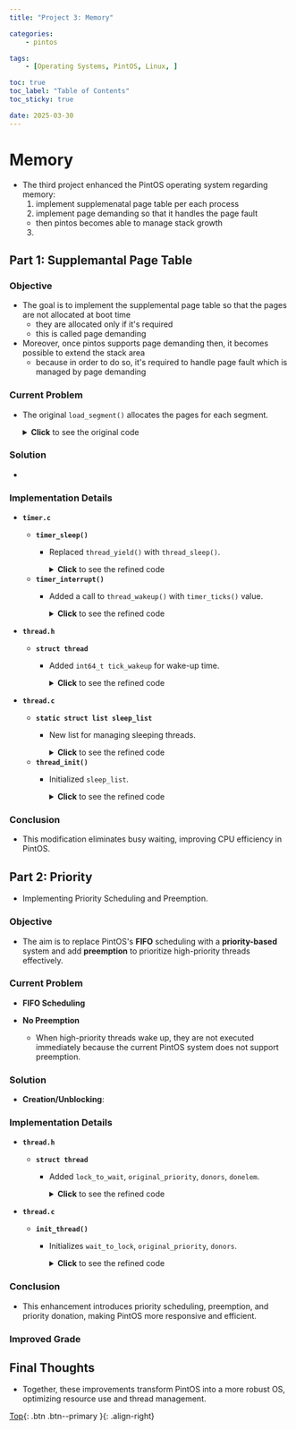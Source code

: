 ```yaml
---
title: "Project 3: Memory"

categories:
    - pintos

tags:
    - [Operating Systems, PintOS, Linux, ]

toc: true
toc_label: "Table of Contents"
toc_sticky: true

date: 2025-03-30
---
```


# Memory
- The third project enhanced the PintOS operating system regarding memory:
  1. implement supplemenatal page table per each process
  2. implement page demanding so that it handles the page fault
    - then pintos becomes able to manage stack growth
  3. 

## Part 1: Supplemantal Page Table

### Objective
- The goal is to implement the supplemental page table so that the pages are not allocated at boot time
  * they are allocated only if it's required
  * this is called page demanding
- Moreover, once pintos supports page demanding then, it becomes possible to extend the stack area
  * because in order to do so, it's required to handle page fault which is managed by page demanding

### Current Problem
- The original `load_segment()` allocates the pages for each segment.

  <details markdown="1">
  <summary><b>Click</b> to see the original code</summary>

  ```c
  static bool
  load_segment (struct file *file, off_t ofs, uint8_t *upage,
                uint32_t read_bytes, uint32_t zero_bytes, bool writable) 
  {
    ASSERT ((read_bytes + zero_bytes) % PGSIZE == 0);
    ASSERT (pg_ofs (upage) == 0);
    ASSERT (ofs % PGSIZE == 0);

    file_seek (file, ofs);
    while (read_bytes > 0 || zero_bytes > 0) 
      {
        /* Calculate how to fill this page.
          We will read PAGE_READ_BYTES bytes from FILE
          and zero the final PAGE_ZERO_BYTES bytes. */
        size_t page_read_bytes = read_bytes < PGSIZE ? read_bytes : PGSIZE;
        size_t page_zero_bytes = PGSIZE - page_read_bytes;

        /* Get a page of memory. */
        uint8_t *kpage = palloc_get_page (PAL_USER);
        if (kpage == NULL)
          return false;

        /* Load this page. */
        if (file_read (file, kpage, page_read_bytes) != (int) page_read_bytes)
          {
            palloc_free_page (kpage);
            return false; 
          }
        memset (kpage + page_read_bytes, 0, page_zero_bytes);

        /* Add the page to the process's address space. */
        if (!install_page (upage, kpage, writable)) 
          {
            palloc_free_page (kpage);
            return false; 
          }

        /* Advance. */
        read_bytes -= page_read_bytes;
        zero_bytes -= page_zero_bytes;
        upage += PGSIZE;
      }
    return true;
  }
  ```
  </details>

### Solution
- 

### Implementation Details
- **`timer.c`**
  - **`timer_sleep()`**
    - Replaced `thread_yield()` with `thread_sleep()`.
      <details markdown="1">
      <summary><b>Click</b> to see the refined code</summary>

      ```c
      void
      timer_sleep(int64_t ticks)
      {
        int64_t start = timer_ticks();
        ASSERT (intr_get_level () == INTR_ON);

        while(timer_elapsed(start) < ticks)
          thread_sleep(ticks);
      }
      ```
      </details>
  - **`timer_interrupt()`**
    - Added a call to `thread_wakeup()` with `timer_ticks()` value.
      <details markdown="1">
      <summary><b>Click</b> to see the refined code</summary>

      ```c
      static void
      timer_interrupt (struct intr_frame *args UNUSED)
      {
        ticks++;
        thread_tick ();

        thread_wakeup(ticks);
      }
      ```
      </details>
- **`thread.h`**
  - **`struct thread`**
    - Added `int64_t tick_wakeup` for wake-up time.
      <details markdown="1">
      <summary><b>Click</b> to see the refined code</summary>

      ```c
      /* Shared between thread.c and synch.c. */
      struct list_elem elem;              /* List element. */

      int64_t tick_wakeup;                /* Tick till wake up */
      ```
      </details>

- **`thread.c`**
  - **`static struct list sleep_list`**
    - New list for managing sleeping threads.
      <details markdown="1">
      <summary><b>Click</b> to see the refined code</summary>

      ```c
      /* List of all processes.  Processes are added to this list
        when they are first scheduled and removed when they exit. */
      static struct list all_list;

      /* List of processes in THREAD_BLOCKED state. Processes are added to this list
        when they are called with thread_sleep() and removed when wakeup() is called */
      static struct list sleep_list;
      ```
      </details>
  - **`thread_init()`**
    - Initialized `sleep_list`.
      <details markdown="1">
      <summary><b>Click</b> to see the refined code</summary>

      ```c
      void
      thread_init (void) 
      {
        ASSERT (intr_get_level () == INTR_OFF);

        lock_init (&tid_lock);
        list_init (&ready_list);
        list_init (&all_list);
        list_init (&sleep_list);

        /* Set up a thread structure for the running thread. */
        initial_thread = running_thread ();
        init_thread (initial_thread, "main", PRI_DEFAULT);
        initial_thread->status = THREAD_RUNNING;
        initial_thread->tid = allocate_tid ();
      }
      ```
      </details>
 

### Conclusion
- This modification eliminates busy waiting, improving CPU efficiency in PintOS.


## Part 2: Priority
- Implementing Priority Scheduling and Preemption.

### Objective
- The aim is to replace PintOS's **FIFO** scheduling with a **priority-based** system and add **preemption** to prioritize high-priority threads effectively.

### Current Problem
- **FIFO Scheduling**


- **No Preemption**
  * When high-priority threads wake up, they are not executed immediately because the current PintOS system does not support preemption.

### Solution
- **Creation/Unblocking**:


### Implementation Details
- **`thread.h`**
  - **`struct thread`**
    - Added `lock_to_wait`, `original_priority`, `donors`, `donelem`.
      <details markdown="1">
      <summary><b>Click</b> to see the refined code</summary>

      ```c
      int64_t tick_wakeup;                /* Tick till wake up */
      struct lock *lock_to_wait;          /* Address of the lock to wait */
      int original_priority;              /* Original Priority value */
      struct list donors;                 /* Doners for priority inversion */
      struct list_elem donelem;           /* List element for donors list */
      ```
      </details>

- **`thread.c`**
  - **`init_thread()`**
    - Initializes `wait_to_lock`, `original_priority`, `donors`.
      <details markdown="1">
      <summary><b>Click</b> to see the refined code</summary>

      ```c
      static void
      init_thread (struct thread *t, const char *name, int priority)
      {
        enum intr_level old_level;

        ASSERT (t != NULL);
        ASSERT (PRI_MIN <= priority && priority <= PRI_MAX);
        ASSERT (name != NULL);

        memset (t, 0, sizeof *t);
        t->status = THREAD_BLOCKED;
        strlcpy (t->name, name, sizeof t->name);
        t->stack = (uint8_t *) t + PGSIZE;
        t->priority = priority;
        t->magic = THREAD_MAGIC;


        t->lock_to_wait = NULL;
        t->original_priority = priority;
        list_init(&t->donors);


        old_level = intr_disable ();
        list_push_back (&all_list, &t->allelem);
        intr_set_level (old_level);
      }
      ```
      </details>
 

### Conclusion
- This enhancement introduces priority scheduling, preemption, and priority donation, making PintOS more responsive and efficient.

### Improved Grade


## Final Thoughts
- Together, these improvements transform PintOS into a more robust OS, optimizing resource use and thread management.


[Top](#){: .btn .btn--primary }{: .align-right}